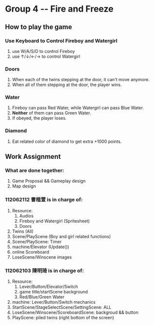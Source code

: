 # Group 4 -- Fire and Freeze
## How to play the game
### Use Keyboard to Control Fireboy and Watergirl
1. use W/A/S/D to control Fireboy
2. use ↑/↓/←/→ to control Watergirl
### Doors
1. When each of the twins stepping at the door, it can't move anymore.
2. When all of them stepping at the door, the player wins.
### Water
1. Fireboy can pass Red Water, while Watergirl can pass Blue Water.
2. **Neither** of them can pass Green Water.
3. If obeyed, the player loses.
### Diamond
1. Eat related color of diamond to get extra +1000 points.


## Work Assignment
### What are done together:
1. Game Proposal && Gameplay design
2. Map design

### 112062112 曹楷萱 is in charge of:

1. Resource:
    1. Audios
    2. Fireboy and Watergirl (Spritesheet)
    3. Doors
2. Twins (All)
3. Scene/PlayScene (Boy and girl related functions)
4. Scene/PlayScene: Timer
5. machine/Elevator (Update())
6. online Scoreboard
7. LoseScene/Winscene images
   
### 112062103 陳明琦 is in charge of:
1. Resource:
   1. Lever/Button/Elevator/Switch
   2. game title/startScene background
   3. Red/Blue/Green Water
2. machine: Lever/Button/Switch mechanics
3. StartScene/StageSelectScene/SettingScene: ALL
4. LoseScene/Winscene/ScoreboardScene: backgroud && button
5. PlayScene: piled twins (right bottom of the screen)

